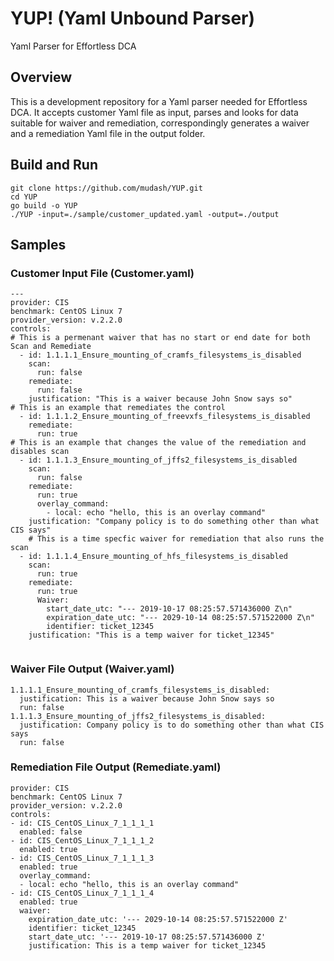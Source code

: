 # YUP! (Yaml Unbound Parser)

Yaml Parser for Effortless DCA

## Overview

This is a development repository for a Yaml parser needed for Effortless DCA. It accepts customer Yaml file as input, parses and looks for data suitable for waiver and remediation, correspondingly generates a waiver and a remediation Yaml file in the output folder.


## Build and Run

```
git clone https://github.com/mudash/YUP.git
cd YUP
go build -o YUP
./YUP -input=./sample/customer_updated.yaml -output=./output

```

## Samples

### Customer Input File (Customer.yaml)

```
---
provider: CIS
benchmark: CentOS Linux 7
provider_version: v.2.2.0
controls:
# This is a permenant waiver that has no start or end date for both Scan and Remediate
  - id: 1.1.1.1_Ensure_mounting_of_cramfs_filesystems_is_disabled
    scan: 
      run: false
    remediate:
      run: false
    justification: "This is a waiver because John Snow says so"
# This is an example that remediates the control 
  - id: 1.1.1.2_Ensure_mounting_of_freevxfs_filesystems_is_disabled
    remediate:
      run: true
# This is an example that changes the value of the remediation and disables scan
  - id: 1.1.1.3_Ensure_mounting_of_jffs2_filesystems_is_disabled
    scan:
      run: false
    remediate: 
      run: true
      overlay_command:
        - local: echo "hello, this is an overlay command"
    justification: "Company policy is to do something other than what CIS says"
    # This is a time specfic waiver for remediation that also runs the scan
  - id: 1.1.1.4_Ensure_mounting_of_hfs_filesystems_is_disabled
    scan:
      run: true
    remediate:
      run: true
      Waiver:
        start_date_utc: "--- 2019-10-17 08:25:57.571436000 Z\n"
        expiration_date_utc: "--- 2029-10-14 08:25:57.571522000 Z\n"
        identifier: ticket_12345
    justification: "This is a temp waiver for ticket_12345"
    
```

### Waiver File Output (Waiver.yaml)

```
1.1.1.1_Ensure_mounting_of_cramfs_filesystems_is_disabled:
  justification: This is a waiver because John Snow says so
  run: false
1.1.1.3_Ensure_mounting_of_jffs2_filesystems_is_disabled:
  justification: Company policy is to do something other than what CIS says
  run: false

```

### Remediation File Output (Remediate.yaml)

```
provider: CIS
benchmark: CentOS Linux 7
provider_version: v.2.2.0
controls:
- id: CIS_CentOS_Linux_7_1_1_1_1
  enabled: false
- id: CIS_CentOS_Linux_7_1_1_1_2
  enabled: true
- id: CIS_CentOS_Linux_7_1_1_1_3
  enabled: true
  overlay_command:
  - local: echo "hello, this is an overlay command"
- id: CIS_CentOS_Linux_7_1_1_1_4
  enabled: true
  waiver:
    expiration_date_utc: '--- 2029-10-14 08:25:57.571522000 Z'
    identifier: ticket_12345
    start_date_utc: '--- 2019-10-17 08:25:57.571436000 Z'
    justification: This is a temp waiver for ticket_12345

```